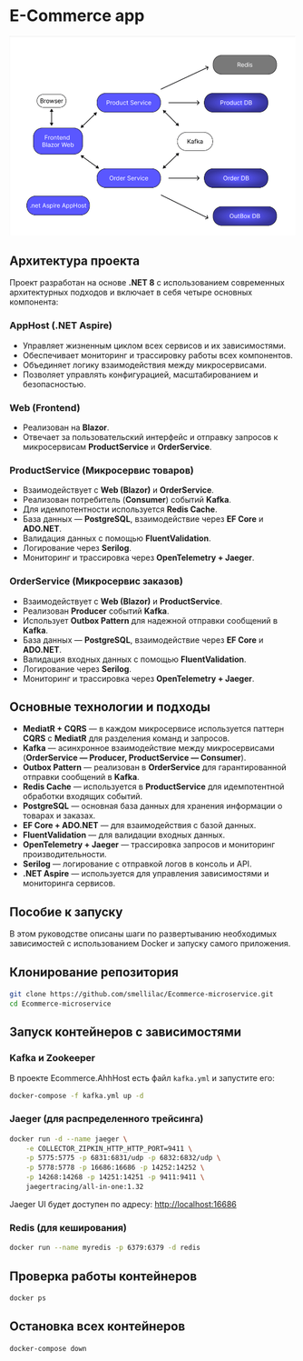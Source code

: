 
# **E-Commerce app**
<p align="center">
  <img src="projectImages/architecture.png" alt="Architecture">
</p>

## **Архитектура проекта**
Проект разработан на основе **.NET 8** с использованием современных архитектурных подходов и включает в себя четыре основных компонента:

### **AppHost (.NET Aspire)**  
- Управляет жизненным циклом всех сервисов и их зависимостями.
- Обеспечивает мониторинг и трассировку работы всех компонентов.
- Объединяет логику взаимодействия между микросервисами.
- Позволяет управлять конфигурацией, масштабированием и безопасностью.

### **Web (Frontend)**  
- Реализован на **Blazor**.
- Отвечает за пользовательский интерфейс и отправку запросов к микросервисам **ProductService** и **OrderService**.

### **ProductService (Микросервис товаров)**  
- Взаимодействует с **Web (Blazor)** и **OrderService**.
- Реализован потребитель (**Consumer**) событий **Kafka**.
- Для идемпотентности используется **Redis Cache**.
- База данных — **PostgreSQL**, взаимодействие через **EF Core** и **ADO.NET**.
- Валидация данных с помощью **FluentValidation**.
- Логирование через **Serilog**.
- Мониторинг и трассировка через **OpenTelemetry + Jaeger**.

### **OrderService (Микросервис заказов)**  
- Взаимодействует с **Web (Blazor)** и **ProductService**.
- Реализован **Producer** событий **Kafka**.
- Использует **Outbox Pattern** для надежной отправки сообщений в **Kafka**.
- База данных — **PostgreSQL**, взаимодействие через **EF Core** и **ADO.NET**.
- Валидация входных данных с помощью **FluentValidation**.
- Логирование через **Serilog**.
- Мониторинг и трассировка через **OpenTelemetry + Jaeger**.

## **Основные технологии и подходы**
- **MediatR + CQRS** — в каждом микросервисе используется паттерн **CQRS** с **MediatR** для разделения команд и запросов.  
- **Kafka** — асинхронное взаимодействие между микросервисами (**OrderService — Producer, ProductService — Consumer**).  
- **Outbox Pattern** — реализован в **OrderService** для гарантированной отправки сообщений в **Kafka**.  
- **Redis Cache** — используется в **ProductService** для идемпотентной обработки входящих событий.  
- **PostgreSQL** — основная база данных для хранения информации о товарах и заказах.  
- **EF Core + ADO.NET** — для взаимодействия с базой данных.  
- **FluentValidation** — для валидации входных данных.  
- **OpenTelemetry + Jaeger** — трассировка запросов и мониторинг производительности.  
- **Serilog** — логирование с отправкой логов в консоль и API.  
- **.NET Aspire** — используется для управления зависимостями и мониторинга сервисов.

## Пособие к запуску
В этом руководстве описаны шаги по развертыванию необходимых зависимостей с использованием Docker и запуску самого приложения.

## Клонирование репозитория
```sh
git clone https://github.com/smellilac/Ecommerce-microservice.git
cd Ecommerce-microservice
```

## Запуск контейнеров с зависимостями

### Kafka и Zookeeper
В проекте Ecommerce.AhhHost есть файл `kafka.yml` и запустите его:
```sh
docker-compose -f kafka.yml up -d
```

### Jaeger (для распределенного трейсинга)
```sh
docker run -d --name jaeger \
    -e COLLECTOR_ZIPKIN_HTTP_HTTP_PORT=9411 \
    -p 5775:5775 -p 6831:6831/udp -p 6832:6832/udp \
    -p 5778:5778 -p 16686:16686 -p 14252:14252 \
    -p 14268:14268 -p 14251:14251 -p 9411:9411 \
    jaegertracing/all-in-one:1.32
```

Jaeger UI будет доступен по адресу: [http://localhost:16686](http://localhost:16686)

### Redis (для кеширования)
```sh
docker run --name myredis -p 6379:6379 -d redis
```


## Проверка работы контейнеров
```sh
docker ps
```

## Остановка всех контейнеров
```sh
docker-compose down
